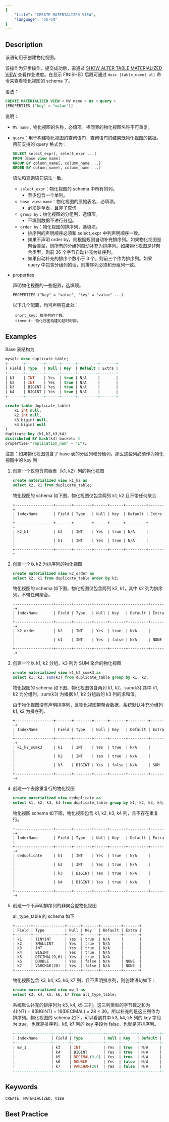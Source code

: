 ```yaml
---
{
    "title": "CREATE MATERIALIZED VIEW",
    "language": "zh-CN"
}
---
```


<!--
Licensed to the Apache Software Foundation (ASF) under one
or more contributor license agreements.  See the NOTICE file
distributed with this work for additional information
regarding copyright ownership.  The ASF licenses this file
to you under the Apache License, Version 2.0 (the
"License"); you may not use this file except in compliance
with the License.  You may obtain a copy of the License at

  http://www.apache.org/licenses/LICENSE-2.0

Unless required by applicable law or agreed to in writing,
software distributed under the License is distributed on an
"AS IS" BASIS, WITHOUT WARRANTIES OR CONDITIONS OF ANY
KIND, either express or implied.  See the License for the
specific language governing permissions and limitations
under the License.
-->


## Description

该语句用于创建物化视图。

该操作为异步操作，提交成功后，需通过 [SHOW ALTER TABLE MATERIALIZED VIEW](./SHOW-ALTER-TABLE-MATERIALIZED-VIEW) 查看作业进度。在显示 FINISHED 后既可通过 `desc [table_name] all` 命令来查看物化视图的 schema 了。

语法：

```sql
CREATE MATERIALIZED VIEW < MV name > as < query >
[PROPERTIES ("key" = "value")]
```

说明：

- `MV name`：物化视图的名称，必填项。相同表的物化视图名称不可重复。

- `query`：用于构建物化视图的查询语句，查询语句的结果既物化视图的数据。目前支持的 query 格式为：

  ```sql
  SELECT select_expr[, select_expr ...]
  FROM [Base view name]
  GROUP BY column_name[, column_name ...]
  ORDER BY column_name[, column_name ...]
  ```

  语法和查询语句语法一致。

  - `select_expr`：物化视图的 schema 中所有的列。  
    - 至少包含一个单列。 
  - `base view name`：物化视图的原始表名，必填项。  
    - 必须是单表，且非子查询
  - `group by`：物化视图的分组列，选填项。 
    - 不填则数据不进行分组。
  - `order by`：物化视图的排序列，选填项。  
    - 排序列的声明顺序必须和 select_expr 中列声明顺序一致。  
    - 如果不声明 order by，则根据规则自动补充排序列。如果物化视图是聚合类型，则所有的分组列自动补充为排序列。如果物化视图是非聚合类型，则前 36 个字节自动补充为排序列。
    - 如果自动补充的排序个数小于 3 个，则前三个作为排序列。如果 query 中包含分组列的话，则排序列必须和分组列一致。

- properties

  声明物化视图的一些配置，选填项。

  ```text
  PROPERTIES ("key" = "value", "key" = "value" ...)
  ```

  以下几个配置，均可声明在此处：

  ```text
   short_key: 排序列的个数。
   timeout: 物化视图构建的超时时间。
  ```

## Examples

Base 表结构为

```sql
mysql> desc duplicate_table;
+-------+--------+------+------+---------+-------+
| Field | Type   | Null | Key  | Default | Extra |
+-------+--------+------+------+---------+-------+
| k1    | INT    | Yes  | true | N/A     |       |
| k2    | INT    | Yes  | true | N/A     |       |
| k3    | BIGINT | Yes  | true | N/A     |       |
| k4    | BIGINT | Yes  | true | N/A     |       |
+-------+--------+------+------+---------+-------+
```
```sql
create table duplicate_table(
	k1 int null,
	k2 int null,
	k3 bigint null,
	k4 bigint null
)
duplicate key (k1,k2,k3,k4)
distributed BY hash(k4) buckets 3
properties("replication_num" = "1");
```
注意：如果物化视图包含了 base 表的分区列和分桶列，那么这些列必须作为物化视图中的 key 列

1. 创建一个仅包含原始表（k1, k2）列的物化视图

   ```sql
   create materialized view k1_k2 as
   select k2, k1 from duplicate_table;
   ```

   物化视图的 schema 如下图，物化视图仅包含两列 k1, k2 且不带任何聚合

   ```text
   +-----------------+-------+--------+------+------+---------+-------+
   | IndexName       | Field | Type   | Null | Key  | Default | Extra |
   +-----------------+-------+--------+------+------+---------+-------+
   | k2_k1           | k2    | INT    | Yes  | true | N/A     |       |
   |                 | k1    | INT    | Yes  | true | N/A     |       |
   +-----------------+-------+--------+------+------+---------+-------+
   ```

2. 创建一个以 k2 为排序列的物化视图

   ```sql
   create materialized view k2_order as
   select k2, k1 from duplicate_table order by k2;
   ```

   物化视图的 schema 如下图，物化视图仅包含两列 k2, k1，其中 k2 列为排序列，不带任何聚合。

   ```text
   +-----------------+-------+--------+------+-------+---------+-------+
   | IndexName       | Field | Type   | Null | Key   | Default | Extra |
   +-----------------+-------+--------+------+-------+---------+-------+
   | k2_order        | k2    | INT    | Yes  | true  | N/A     |       |
   |                 | k1    | INT    | Yes  | false | N/A     | NONE  |
   +-----------------+-------+--------+------+-------+---------+-------+
   ```

3. 创建一个以 k1, k2 分组，k3 列为 SUM 聚合的物化视图

   ```sql
   create materialized view k1_k2_sumk3 as
   select k1, k2, sum(k3) from duplicate_table group by k1, k2;
   ```

   物化视图的 schema 如下图，物化视图包含两列 k1, k2，sum(k3) 其中 k1, k2 为分组列，sum(k3) 为根据 k1, k2 分组后的 k3 列的求和值。

   由于物化视图没有声明排序列，且物化视图带聚合数据，系统默认补充分组列 k1, k2 为排序列。

   ```text
   +-----------------+-------+--------+------+-------+---------+-------+
   | IndexName       | Field | Type   | Null | Key   | Default | Extra |
   +-----------------+-------+--------+------+-------+---------+-------+
   | k1_k2_sumk3     | k1    | INT    | Yes  | true  | N/A     |       |
   |                 | k2    | INT    | Yes  | true  | N/A     |       |
   |                 | k3    | BIGINT | Yes  | false | N/A     | SUM   |
   +-----------------+-------+--------+------+-------+---------+-------+
   ```

4. 创建一个去除重复行的物化视图

   ```sql
   create materialized view deduplicate as
   select k1, k2, k3, k4 from duplicate_table group by k1, k2, k3, k4;
   ```

   物化视图 schema 如下图，物化视图包含 k1, k2, k3, k4 列，且不存在重复行。

   ```text
   +-----------------+-------+--------+------+-------+---------+-------+
   | IndexName       | Field | Type   | Null | Key   | Default | Extra |
   +-----------------+-------+--------+------+-------+---------+-------+
   | deduplicate     | k1    | INT    | Yes  | true  | N/A     |       |
   |                 | k2    | INT    | Yes  | true  | N/A     |       |
   |                 | k3    | BIGINT | Yes  | true  | N/A     |       |
   |                 | k4    | BIGINT | Yes  | true  | N/A     |       |
   +-----------------+-------+--------+------+-------+---------+-------+
   ```

5. 创建一个不声明排序列的非聚合型物化视图

   all_type_table 的 schema 如下

   ```
   +-------+--------------+------+-------+---------+-------+
   | Field | Type         | Null | Key   | Default | Extra |
   +-------+--------------+------+-------+---------+-------+
   | k1    | TINYINT      | Yes  | true  | N/A     |       |
   | k2    | SMALLINT     | Yes  | true  | N/A     |       |
   | k3    | INT          | Yes  | true  | N/A     |       |
   | k4    | BIGINT       | Yes  | true  | N/A     |       |
   | k5    | DECIMAL(9,0) | Yes  | true  | N/A     |       |
   | k6    | DOUBLE       | Yes  | false | N/A     | NONE  |
   | k7    | VARCHAR(20)  | Yes  | false | N/A     | NONE  |
   +-------+--------------+------+-------+---------+-------+
   ```

   物化视图包含 k3, k4, k5, k6, k7 列，且不声明排序列，则创建语句如下：

   ```sql
   create materialized view mv_1 as
   select k3, k4, k5, k6, k7 from all_type_table;
   ```

   系统默认补充的排序列为 k3, k4, k5 三列。这三列类型的字节数之和为 4(INT) + 8(BIGINT) + 16(DECIMAL) = 28 < 36。所以补充的是这三列作为排序列。物化视图的 schema 如下，可以看到其中 k3, k4, k5 列的 key 字段为 true，也就是排序列。k6, k7 列的 key 字段为 false，也就是非排序列。

   ```sql
   +----------------+-------+--------------+------+-------+---------+-------+
   | IndexName      | Field | Type         | Null | Key   | Default | Extra |
   +----------------+-------+--------------+------+-------+---------+-------+
   | mv_1           | k3    | INT          | Yes  | true  | N/A     |       |
   |                | k4    | BIGINT       | Yes  | true  | N/A     |       |
   |                | k5    | DECIMAL(9,0) | Yes  | true  | N/A     |       |
   |                | k6    | DOUBLE       | Yes  | false | N/A     | NONE  |
   |                | k7    | VARCHAR(20)  | Yes  | false | N/A     | NONE  |
   +----------------+-------+--------------+------+-------+---------+-------+
   ```

## Keywords

    CREATE, MATERIALIZED, VIEW

## Best Practice

